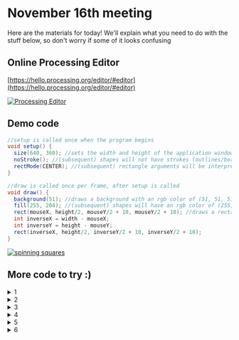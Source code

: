 # November 16th meeting

Here are the materials for today! We'll explain what you need to do with the stuff below, so don't worry if some of it looks confusing

## Online Processing Editor
[https://hello.processing.org/editor/#editor](https://hello.processing.org/editor/#editor)

[![Processing Editor](https://imgur.com/uggxDeW.png)](https://hello.processing.org/editor/#editor)


## Demo code
```java
//setup is called once when the program begins
void setup() {
  size(640, 360); //sets the width and height of the application window in pixels
  noStroke(); //(subsequent) shapes will not have strokes (outlines/borders)
  rectMode(CENTER); //(subsequent) rectangle arguments will be interpreted as (centerX, centerY, width, height)
}

//draw is called once per frame, after setup is called
void draw() {
  background(51); //draws a background with an rgb color of (51, 51, 51)
  fill(255, 204); //(subsequent) shapes will have an rgb color of (255, 255, 255) and an alpha (opacity) value of 204
  rect(mouseX, height/2, mouseY/2 + 10, mouseY/2 + 10); //draws a rectangle. mouseX, mouseY, width, and height are system variables
  int inverseX = width - mouseX;
  int inverseY = height - mouseY;
  rect(inverseX, height/2, inverseY/2 + 10, inverseY/2 + 10);
}
```

<a id="spinning squares" href="#spinning squares"><img alt="spinning squares" src="https://imgur.com/wCr45de.gif" /></a>

## More code to try :)
<details>
	<summary>1</summary>
	Processing will treat code not inside any method as if it were in the setup() method!

 ```java
	size(480, 270);
	background(0);
	noStroke();
		
	// No fourth argument means 100% opacity.
	fill(0, 0, 255);
	rect(0, 0, 240, 200);
		
	// 255 means 100% opacity.
	fill(255, 0, 0, 255);
	rect(0, 0, 480, 40);
		
	// 75% opacity.
	fill(255, 0, 0, 191);
	rect(0, 50, 480, 40);
		
	// 55% opacity.
	fill(255, 0, 0, 127);
	rect(0, 100, 480, 40);
		
	// 25% opacity.
	fill(255, 0, 0, 63);
	rect(0, 150, 480, 40);
 ```
</details>
<details>
	<summary>2</summary>

  ```java
	void setup() {
	  size(480, 270);
	  background(50);
	  stroke(255);
	}
	
	void draw() {
	  background(50);
	  stroke(255);
	  // frameCount is the number of frames that have passed since the program began
	  fill(frameCount / 2);
	  rectMode(CENTER);
	  rect(width/2, height/2, width/2, height/2);
	}
  ```
</details>
<details>
	<summary>3</summary>

  ```java
	void setup() {
	  size(480, 270);
	  background(255);
	}
	
	void draw() {
	  stroke(0);
	
	  // Draw a line from previous mouse location to current mouse location.
	  line(pmouseX, pmouseY, mouseX, mouseY);
	}
  ```
</details>
<details>
	<summary>4</summary>

  ```java
	void setup() {
	  size(480, 270);
	  background(255);
	  stroke(0);
	}
	
	// Whenever a user clicks the mouse the code written inside mousePressed() is executed
	void mousePressed() {
	  fill(175);
	  rectMode(CENTER);
	  rect(mouseX, mouseY, 16, 16);
	}
	
	// Whenever a user presses a key the code written inside keyPressed() is executed
	void keyPressed() {
	  background(255);
	}
  ```
</details>
<details>
	<summary>5</summary>

   ```java	
	float x = 240;   // x location of square
	float y = 0;     // y location of square
	
	float speed = 0;   // speed of square
	
	// A new variable, for gravity (i.e. acceleration).   
	// We use a relatively small number (0.1) because 
	// this accelerations accumulates over time, increasing the speed.   
	// Try changing this number to 2.0 and see what happens.
	float gravity = 0.1;  
	
	void setup() {
	  size(480, 270);
	}
	
	void draw() {
	  background(255);
	
	  // Display the square
	  fill(175);
	  stroke(0);
	  rectMode(CENTER);
	  rect(x, y, 10, 10);
	
	  // Add speed to location.
	  y = y + speed;
	
	  // Add gravity to speed.
	  speed = speed + gravity;
	
	  // If square reaches the bottom
	  // Reverse speed
	  if (y > height) {
	    // Multiplying by -0.95 instead of -1 slows the square 
	    // down each time it bounces (by decreasing speed).  
	    // This is known as a "dampening" effect and is a more 
	    // realistic simulation of the real world (without it, 
	    // a ball would bounce forever).
	    speed = speed * -0.95;
	    y = height;
	  }
	}
   ```
</details>
<details>
	<summary>6</summary>
	psst.. all of the code above was taken from [here](http://learningprocessing.com/examples/). We selected cool ones that you can understand from what you've learned so far, but there's some even cooler but really complicated stuff!
</details>